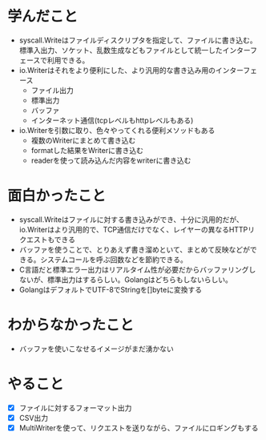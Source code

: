 # 学んだこと
- syscall.Writeはファイルディスクリプタを指定して、ファイルに書き込む。標準入出力、ソケット、乱数生成などもファイルとして統一したインターフェースで利用できる。
- io.Writerはそれをより便利にした、より汎用的な書き込み用のインターフェース
  - ファイル出力
  - 標準出力
  - バッファ
  - インターネット通信(tcpレベルもhttpレベルもある)
- io.Writerを引数に取り、色々やってくれる便利メソッドもある
  - 複数のWriterにまとめて書き込む
  - formatした結果をWriterに書き込む
  - readerを使って読み込んだ内容をwriterに書き込む
# 面白かったこと
- syscall.Writeはファイルに対する書き込みができ、十分に汎用的だが、io.Writerはより汎用的で、TCP通信だけでなく、レイヤーの異なるHTTPリクエストもできる
- バッファを使うことで、とりあえず書き溜めといて、まとめて反映などができる。システムコールを呼ぶ回数などを節約できる。
- C言語だと標準エラー出力はリアルタイム性が必要だからバッファリングしないが、標準出力はするらしい。Golangはどちらもしないらしい。
- GolangはデフォルトでUTF-8でStringを[]byteに変換する
# わからなかったこと
- バッファを使いこなせるイメージがまだ湧かない

# やること
- [x] ファイルに対するフォーマット出力
- [x] CSV出力
- [x] MultiWriterを使って、リクエストを送りながら、ファイルにロギングもする